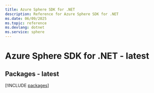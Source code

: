 ```yaml
---
title: Azure Sphere SDK for .NET
description: Reference for Azure Sphere SDK for .NET
ms.date: 06/09/2025
ms.topic: reference
ms.devlang: dotnet
ms.service: sphere
---
```

# Azure Sphere SDK for .NET - latest
## Packages - latest
[!INCLUDE [packages](sphere-index.md)]